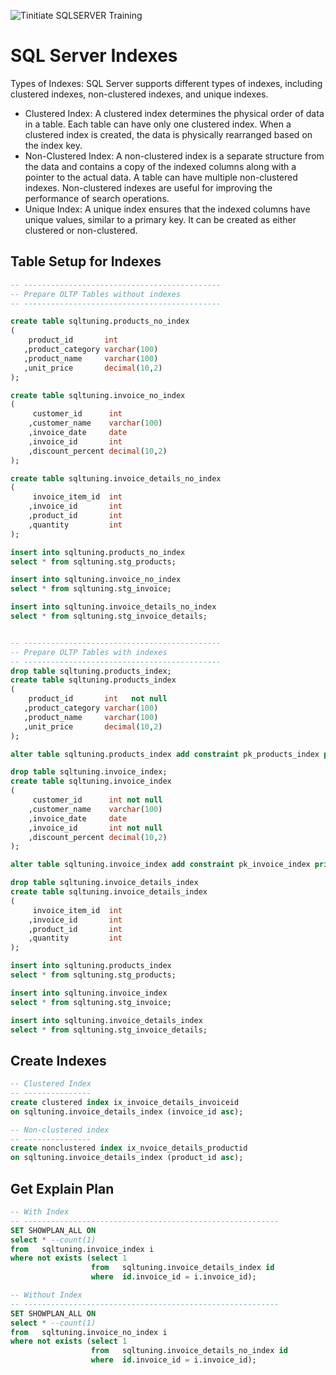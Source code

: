 ![Tinitiate SQLSERVER Training](../images/sqlserver.png)
# SQL Server Indexes

Types of Indexes: SQL Server supports different types of indexes, including clustered indexes, non-clustered indexes, and unique indexes.
* Clustered Index: A clustered index determines the physical order of data in a table. Each table can have only one clustered index. When a clustered index is created, the data is physically rearranged based on the index key.
* Non-Clustered Index: A non-clustered index is a separate structure from the data and contains a copy of the indexed columns along with a pointer to the actual data. A table can have multiple non-clustered indexes. Non-clustered indexes are useful for improving the performance of search operations.
* Unique Index: A unique index ensures that the indexed columns have unique values, similar to a primary key. It can be created as either clustered or non-clustered.

## Table Setup for Indexes
```sql
-- --------------------------------------------
-- Prepare OLTP Tables without indexes
-- --------------------------------------------

create table sqltuning.products_no_index
(
    product_id       int
   ,product_category varchar(100)
   ,product_name     varchar(100)
   ,unit_price       decimal(10,2)
);

create table sqltuning.invoice_no_index
(
     customer_id      int
    ,customer_name    varchar(100)
    ,invoice_date     date
    ,invoice_id       int
    ,discount_percent decimal(10,2)
);

create table sqltuning.invoice_details_no_index
(
     invoice_item_id  int
    ,invoice_id       int
    ,product_id       int
    ,quantity         int
);

insert into sqltuning.products_no_index
select * from sqltuning.stg_products;

insert into sqltuning.invoice_no_index
select * from sqltuning.stg_invoice;

insert into sqltuning.invoice_details_no_index
select * from sqltuning.stg_invoice_details;


-- --------------------------------------------
-- Prepare OLTP Tables with indexes
-- --------------------------------------------
drop table sqltuning.products_index;
create table sqltuning.products_index
(
    product_id       int   not null
   ,product_category varchar(100)
   ,product_name     varchar(100)
   ,unit_price       decimal(10,2)
);

alter table sqltuning.products_index add constraint pk_products_index primary key(product_id);

drop table sqltuning.invoice_index;
create table sqltuning.invoice_index
(
     customer_id      int not null
    ,customer_name    varchar(100)
    ,invoice_date     date
    ,invoice_id       int not null
    ,discount_percent decimal(10,2)
);

alter table sqltuning.invoice_index add constraint pk_invoice_index primary key(invoice_id);

drop table sqltuning.invoice_details_index
create table sqltuning.invoice_details_index
(
     invoice_item_id  int
    ,invoice_id       int
    ,product_id       int
    ,quantity         int
);

insert into sqltuning.products_index
select * from sqltuning.stg_products;

insert into sqltuning.invoice_index
select * from sqltuning.stg_invoice;

insert into sqltuning.invoice_details_index
select * from sqltuning.stg_invoice_details;

```

## Create Indexes
```sql
-- Clustered Index
-- ---------------
create clustered index ix_invoice_details_invoiceid
on sqltuning.invoice_details_index (invoice_id asc);

-- Non-clustered index
-- ---------------
create nonclustered index ix_nvoice_details_productid 
on sqltuning.invoice_details_index (product_id asc);
```

## Get Explain Plan
```sql
-- With Index
-- ---------------------------------------------------------
SET SHOWPLAN_ALL ON
select * --count(1)
from   sqltuning.invoice_index i
where not exists (select 1
                  from   sqltuning.invoice_details_index id
                  where  id.invoice_id = i.invoice_id);

-- Without Index
-- ---------------------------------------------------------
SET SHOWPLAN_ALL ON
select * --count(1)
from   sqltuning.invoice_no_index i
where not exists (select 1
                  from   sqltuning.invoice_details_no_index id
                  where  id.invoice_id = i.invoice_id);

```